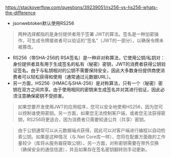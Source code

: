 https://stackoverflow.com/questions/39239051/rs256-vs-hs256-whats-the-difference

* jsonwebtoken默认使用RS256

> 两种选择都指的是身份提供者用于签署 JWT的算法。签名是一种加密操作，可生成令牌接收者可以验证的“签名”（JWT的一部分），以确保令牌未被篡改。
* RS256（带SHA-256的 RSA签名）是一种非对称算法，它使用公钥/私钥对：身份提供者具有用于生成签名的私有（秘密）密钥，JWT的消费者获得公钥验证签名。由于与私钥相对的公钥不需要保持安全，因此大多数身份提供商使消费者可以轻松获得和使用（通常通过元数据URL）。
* 另一方面，HS256（HMAC与SHA-256）是对称算法，只有一个（秘密）密钥在双方之间共享。由于使用相同的密钥来生成签名并对其进行验证，因此必须注意确保密钥不受损害。

> 如果您要开发使用JWT的应用程序，您可以安全地使用HS256，因为您可以控制谁使用密钥。另一方面，如果您无法控制客户端，或者您无法获得密钥，RS256将更适合，因为消费者只需要知道公共（共享）密钥。

> 由于公钥通常可以从元数据端点获得，因此可以对客户端进行编程以自动检索公钥。如果是这种情况（与.Net Core库一样），您将在配置方面做的工作量较少（库将从服务器获取公钥）。另一方面，对称密钥需要在带外交换（确保安全的通信信道），并且如果存在签名密钥翻转则手动更新。
